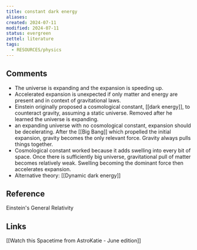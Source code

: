 ```yaml
---
title: constant dark energy
aliases: 
created: 2024-07-11
modified: 2024-07-11
status: evergreen
zettel: literature
tags:
  - RESOURCES/physics
---
```

## Comments
- The universe is expanding and the expansion is speeding up.
- Accelerated expansion is unexpected if only matter and energy are present and in context of gravitational laws.
- Einstein originally proposed a cosmological constant, [[dark energy]], to counteract gravity, assuming a static universe. Removed after he learned the universe is expanding.
- an expanding universe with no cosmological constant, expansion should be decelerating. After the [[Big Bang]] which propelled the initial expansion, gravity becomes the only relevant force. Gravity always pulls things together. 
- Cosmological constant worked because it adds swelling into every bit of space. Once there is sufficiently big universe, gravitational pull of matter becomes relatively weak. Swelling becoming the dominant force then accelerates expansion. 
- Alternative theory: [[Dynamic dark energy]]

## Reference
Einstein's General Relativity

## Links
[[Watch this Spacetime from AstroKatie - June edition]]
